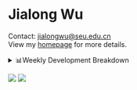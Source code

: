 #  Jialong Wu

Contact: jialongwu@seu.edu.cn<br>
View my [homepage](https://callanwu.github.io/) for more details.

<details><summary>📊Weekly Development Breakdown</summary>

<!--START_SECTION:waka-->

```txt
From: 20 September 2024 - To: 27 September 2024

Total Time: 22 hrs 48 mins

Python     15 hrs 16 mins  ████████████████▓░░░░░░░░   66.99 %
JSON       3 hrs 8 mins    ███▒░░░░░░░░░░░░░░░░░░░░░   13.81 %
Bash       2 hrs 48 mins   ███░░░░░░░░░░░░░░░░░░░░░░   12.30 %
Other      54 mins         █░░░░░░░░░░░░░░░░░░░░░░░░   03.98 %
CSV        31 mins         ▓░░░░░░░░░░░░░░░░░░░░░░░░   02.32 %
```

<!--END_SECTION:waka-->

[![wakatime](https://wakatime.com/badge/user/c6720b29-9431-4a60-bc9d-e1fb2b6bd65f.svg)](https://wakatime.com/@c6720b29-9431-4a60-bc9d-e1fb2b6bd65f)
</details>

[![](https://img.shields.io/badge/Google%20Scholar-4385FE.svg?&color=d6d6d6&style=flat-square&logo=google-scholar)](https://scholar.google.com/citations?user=6eg2m4YAAAAJ)
![](https://komarev.com/ghpvc/?username=callanwu)
